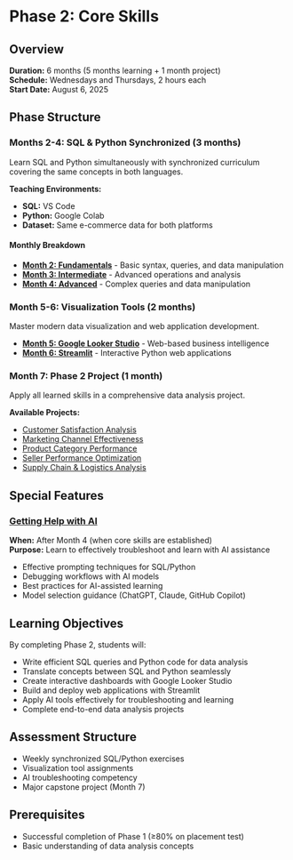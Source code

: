 # Phase 2: Core Skills

## Overview
**Duration:** 6 months (5 months learning + 1 month project)  
**Schedule:** Wednesdays and Thursdays, 2 hours each  
**Start Date:** August 6, 2025  

## Phase Structure

### Months 2-4: SQL & Python Synchronized (3 months)
Learn SQL and Python simultaneously with synchronized curriculum covering the same concepts in both languages.

**Teaching Environments:**
- **SQL:** VS Code
- **Python:** Google Colab  
- **Dataset:** Same e-commerce data for both platforms

#### Monthly Breakdown
- **[Month 2: Fundamentals](sql-python-synchronized/month-2-fundamentals/)** - Basic syntax, queries, and data manipulation
- **[Month 3: Intermediate](sql-python-synchronized/month-3-intermediate/)** - Advanced operations and analysis
- **[Month 4: Advanced](sql-python-synchronized/month-4-advanced/)** - Complex queries and data manipulation

### Month 5-6: Visualization Tools (2 months)
Master modern data visualization and web application development.

- **[Month 5: Google Looker Studio](visualization-tools/month-5-looker/)** - Web-based business intelligence
- **[Month 6: Streamlit](visualization-tools/month-6-streamlit/)** - Interactive Python web applications

### Month 7: Phase 2 Project (1 month)
Apply all learned skills in a comprehensive data analysis project.

**Available Projects:**
- [Customer Satisfaction Analysis](phase-2-projects/customer-satisfaction/)
- [Marketing Channel Effectiveness](phase-2-projects/marketing-effectiveness/)  
- [Product Category Performance](phase-2-projects/product-performance/)
- [Seller Performance Optimization](phase-2-projects/seller-optimization/)
- [Supply Chain & Logistics Analysis](phase-2-projects/supply-chain-logistics/)

## Special Features

### [Getting Help with AI](getting-help-with-ai/)
**When:** After Month 4 (when core skills are established)  
**Purpose:** Learn to effectively troubleshoot and learn with AI assistance

- Effective prompting techniques for SQL/Python
- Debugging workflows with AI models
- Best practices for AI-assisted learning
- Model selection guidance (ChatGPT, Claude, GitHub Copilot)

## Learning Objectives
By completing Phase 2, students will:
- Write efficient SQL queries and Python code for data analysis
- Translate concepts between SQL and Python seamlessly
- Create interactive dashboards with Google Looker Studio
- Build and deploy web applications with Streamlit
- Apply AI tools effectively for troubleshooting and learning
- Complete end-to-end data analysis projects

## Assessment Structure
- Weekly synchronized SQL/Python exercises
- Visualization tool assignments
- AI troubleshooting competency
- Major capstone project (Month 7)

## Prerequisites
- Successful completion of Phase 1 (≥80% on placement test)
- Basic understanding of data analysis concepts